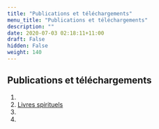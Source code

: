 ```yaml
---
title: "Publications et téléchargements"
menu_title: "Publications et téléchargements"
description: ""
date: 2020-07-03 02:18:11+11:00
draft: False
hidden: False
weight: 140
---
```

## Publications et téléchargements

1. []()
2. [Livres spirituels](/13-fr-publications-and-downloads/13-2-fr-spiritual-books/)
3. []()
4. []()
